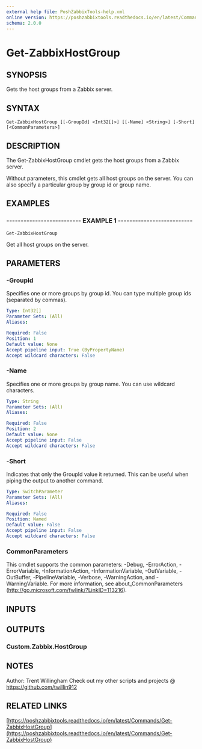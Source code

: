 ```yaml
---
external help file: PoshZabbixTools-help.xml
online version: https://poshzabbixtools.readthedocs.io/en/latest/Commands/Get-ZabbixHostGroup
schema: 2.0.0
---
```


# Get-ZabbixHostGroup

## SYNOPSIS
Gets the host groups from a Zabbix server.

## SYNTAX

```
Get-ZabbixHostGroup [[-GroupId] <Int32[]>] [[-Name] <String>] [-Short] [<CommonParameters>]
```

## DESCRIPTION
The Get-ZabbixHostGroup cmdlet gets the host groups from a Zabbix server.

Without parameters, this cmdlet gets all host groups on the server. 
You can also specify a particular group by group id or group name.

## EXAMPLES

### -------------------------- EXAMPLE 1 --------------------------
```
Get-ZabbixHostGroup
```

Get all host groups on the server.

## PARAMETERS

### -GroupId
Specifies one or more groups by group id.
You can type multiple group ids (separated by commas).

```yaml
Type: Int32[]
Parameter Sets: (All)
Aliases: 

Required: False
Position: 1
Default value: None
Accept pipeline input: True (ByPropertyName)
Accept wildcard characters: False
```

### -Name
Specifies one or more groups by group name. 
You can use wildcard characters.

```yaml
Type: String
Parameter Sets: (All)
Aliases: 

Required: False
Position: 2
Default value: None
Accept pipeline input: False
Accept wildcard characters: False
```

### -Short
Indicates that only the GroupId value it returned. 
This can be useful when piping the output to another command.

```yaml
Type: SwitchParameter
Parameter Sets: (All)
Aliases: 

Required: False
Position: Named
Default value: False
Accept pipeline input: False
Accept wildcard characters: False
```

### CommonParameters
This cmdlet supports the common parameters: -Debug, -ErrorAction, -ErrorVariable, -InformationAction, -InformationVariable, -OutVariable, -OutBuffer, -PipelineVariable, -Verbose, -WarningAction, and -WarningVariable. For more information, see about_CommonParameters (http://go.microsoft.com/fwlink/?LinkID=113216).

## INPUTS

## OUTPUTS

### Custom.Zabbix.HostGroup

## NOTES
Author: Trent Willingham
Check out my other scripts and projects @ https://github.com/twillin912

## RELATED LINKS

[https://poshzabbixtools.readthedocs.io/en/latest/Commands/Get-ZabbixHostGroup](https://poshzabbixtools.readthedocs.io/en/latest/Commands/Get-ZabbixHostGroup)

